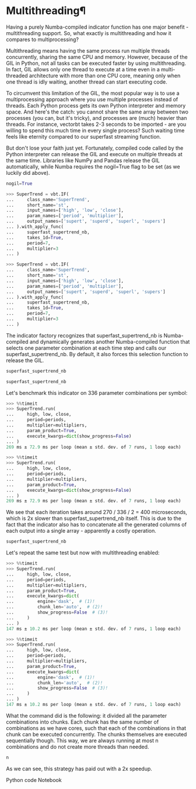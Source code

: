 # Multithreading¶

Having a purely Numba-compiled indicator function has one major benefit - multithreading support. So, what exactly is multithreading and how it compares to multiprocessing?

Multithreading means having the same process run multiple threads concurrently, sharing the same CPU and memory. However, because of the GIL in Python, not all tasks can be executed faster by using multithreading. In fact, GIL allows only one thread to execute at a time even in a multi-threaded architecture with more than one CPU core, meaning only when one thread is idly waiting, another thread can start executing code.

To circumvent this limitation of the GIL, the most popular way is to use a multiprocessing approach where you use multiple processes instead of threads. Each Python process gets its own Python interpreter and memory space. And here's the catch: you cannot share the same array between two processes (you can, but it's tricky), and processes are (much) heavier than threads. For instance, vectorbt takes 2-3 seconds to be imported - are you willing to spend this much time in every single process? Such waiting time feels like eternity compared to our superfast streaming function.

But don't lose your faith just yet. Fortunately, compiled code called by the Python interpreter can release the GIL and execute on multiple threads at the same time. Libraries like NumPy and Pandas release the GIL automatically, while Numba requires the nogil=True flag to be set (as we luckily did above).

```python
nogil=True
```

```python
>>> SuperTrend = vbt.IF(
...     class_name='SuperTrend',
...     short_name='st',
...     input_names=['high', 'low', 'close'],
...     param_names=['period', 'multiplier'],
...     output_names=['supert', 'superd', 'superl', 'supers']
... ).with_apply_func(
...     superfast_supertrend_nb, 
...     takes_1d=True,
...     period=7, 
...     multiplier=3
... )
```

```python
>>> SuperTrend = vbt.IF(
...     class_name='SuperTrend',
...     short_name='st',
...     input_names=['high', 'low', 'close'],
...     param_names=['period', 'multiplier'],
...     output_names=['supert', 'superd', 'superl', 'supers']
... ).with_apply_func(
...     superfast_supertrend_nb, 
...     takes_1d=True,
...     period=7, 
...     multiplier=3
... )
```

The indicator factory recognizes that superfast_supertrend_nb is Numba-compiled and dynamically generates another Numba-compiled function that selects one parameter combination at each time step and calls our superfast_supertrend_nb. By default, it also forces this selection function to release the GIL.

```python
superfast_supertrend_nb
```

```python
superfast_supertrend_nb
```

Let's benchmark this indicator on 336 parameter combinations per symbol:

```python
>>> %%timeit
>>> SuperTrend.run(
...     high, low, close, 
...     period=periods, 
...     multiplier=multipliers,
...     param_product=True,
...     execute_kwargs=dict(show_progress=False)
... )
269 ms ± 72.9 ms per loop (mean ± std. dev. of 7 runs, 1 loop each)
```

```python
>>> %%timeit
>>> SuperTrend.run(
...     high, low, close, 
...     period=periods, 
...     multiplier=multipliers,
...     param_product=True,
...     execute_kwargs=dict(show_progress=False)
... )
269 ms ± 72.9 ms per loop (mean ± std. dev. of 7 runs, 1 loop each)
```

We see that each iteration takes around 270 / 336 / 2 = 400 microseconds, which is 2x slower than superfast_supertrend_nb itself. This is due to the fact that the indicator also has to concatenate all the generated columns of each output into a single array - apparently a costly operation.

```python
superfast_supertrend_nb
```

Let's repeat the same test but now with multithreading enabled:

```python
>>> %%timeit
>>> SuperTrend.run(
...     high, low, close, 
...     period=periods, 
...     multiplier=multipliers,
...     param_product=True,
...     execute_kwargs=dict(
...         engine='dask',  # (1)!
...         chunk_len='auto',  # (2)!
...         show_progress=False  # (3)!
...     )
... )
147 ms ± 10.2 ms per loop (mean ± std. dev. of 7 runs, 1 loop each)
```

```python
>>> %%timeit
>>> SuperTrend.run(
...     high, low, close, 
...     period=periods, 
...     multiplier=multipliers,
...     param_product=True,
...     execute_kwargs=dict(
...         engine='dask',  # (1)!
...         chunk_len='auto',  # (2)!
...         show_progress=False  # (3)!
...     )
... )
147 ms ± 10.2 ms per loop (mean ± std. dev. of 7 runs, 1 loop each)
```

What the command did is the following: it divided all the parameter combinations into chunks. Each chunk has the same number of combinations as we have cores, such that each of the combinations in that chunk can be executed concurrently. The chunks themselves are executed sequentially though. This way, we are always running at most n combinations and do not create more threads than needed.

```python
n
```

As we can see, this strategy has paid out with a 2x speedup.

Python code  Notebook

